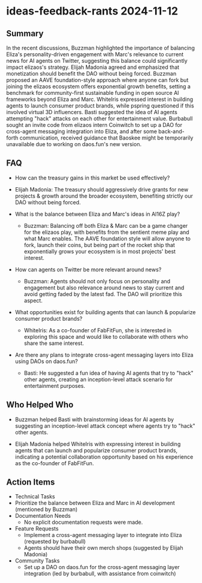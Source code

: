 # ideas-feedback-rants 2024-11-12

## Summary

In the recent discussions, Buzzman highlighted the importance of balancing Eliza's personality-driven engagement with Marc's relevance to current news for AI agents on Twitter, suggesting this balance could significantly impact elizaos's strategy. Elijah Madonia agreed and emphasized that monetization should benefit the DAO without being forced. Buzzman proposed an AAVE foundation-style approach where anyone can fork but joining the elizaos ecosystem offers exponential growth benefits, setting a benchmark for community-first sustainable funding in open source AI frameworks beyond Eliza and Marc. WhiteIris expressed interest in building agents to launch consumer product brands, while pspring questioned if this involved virtual 3D influencers. Basti suggested the idea of AI agents attempting "hack" attacks on each other for entertainment value. Burbabull sought an invite code from elizaos intern Coinwitch to set up a DAO for cross-agent messaging integration into Eliza, and after some back-and-forth communication, received guidance that Baoskee might be temporarily unavailable due to working on daos.fun's new version.

## FAQ

- How can the treasury gains in this market be used effectively?
- Elijah Madonia: The treasury should aggressively drive grants for new projects & growth around the broader ecosystem, benefiting strictly our DAO without being forced.

- What is the balance between Eliza and Marc's ideas in AI16Z play?

    - Buzzman: Balancing off both Eliza & Marc can be a game changer for the elizaos play, with benefits from the sentient meme play and what Marc enables. The AAVE foundation style will allow anyone to fork, launch their coins, but being part of the rocket ship that exponentially grows your ecosystem is in most projects' best interest.

- How can agents on Twitter be more relevant around news?

    - Buzzman: Agents should not only focus on personality and engagement but also relevance around news to stay current and avoid getting faded by the latest fad. The DAO will prioritize this aspect.

- What opportunities exist for building agents that can launch & popularize consumer product brands?

    - WhiteIris: As a co-founder of FabFitFun, she is interested in exploring this space and would like to collaborate with others who share the same interest.

- Are there any plans to integrate cross-agent messaging layers into Eliza using DAOs on daos.fun?
    - Basti: He suggested a fun idea of having AI agents that try to "hack" other agents, creating an inception-level attack scenario for entertainment purposes.

## Who Helped Who

- Buzzman helped Basti with brainstorming ideas for AI agents by suggesting an inception-level attack concept where agents try to "hack" other agents.

- Elijah Madonia helped WhiteIris with expressing interest in building agents that can launch and popularize consumer product brands, indicating a potential collaboration opportunity based on his experience as the co-founder of FabFitFun.

## Action Items

- Technical Tasks
- Prioritize the balance between Eliza and Marc in AI development (mentioned by Buzzman)
- Documentation Needs
    - No explicit documentation requests were made.
- Feature Requests
    - Implement a cross-agent messaging layer to integrate into Eliza (requested by burbabull)
    - Agents should have their own merch shops (suggested by Elijah Madonia)
- Community Tasks
    - Set up a DAO on daos.fun for the cross-agent messaging layer integration (led by burbabull, with assistance from coinwitch)
